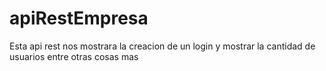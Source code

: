 # apiRestEmpresa
Esta api rest nos mostrara la creacion de un login y mostrar la cantidad de usuarios entre otras cosas mas
